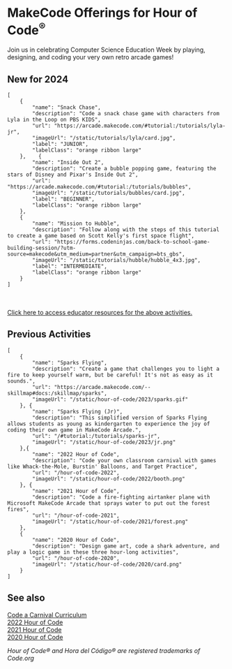 # MakeCode Offerings for Hour of Code<sup>®</sup>

Join us in celebrating Computer Science Education Week by playing, designing, and coding your very own retro arcade games!

## New for 2024

```codecard
[
    {
        "name": "Snack Chase",
        "description": "Code a snack chase game with characters from Lyla in the Loop on PBS KIDS",
        "url": "https://arcade.makecode.com/#tutorial:/tutorials/lyla-jr",
        "imageUrl": "/static/tutorials/lyla/card.jpg",
        "label": "JUNIOR",
        "labelClass": "orange ribbon large"
    },    {
        "name": "Inside Out 2",
        "description": "Create a bubble popping game, featuring the stars of Disney and Pixar's Inside Out 2",
        "url": "https://arcade.makecode.com/#tutorial:/tutorials/bubbles",
        "imageUrl": "/static/tutorials/bubbles/card.jpg",
        "label": "BEGINNER",
        "labelClass": "orange ribbon large"
    },
    {
        "name": "Mission to Hubble",
        "description": "Follow along with the steps of this tutorial to create a game based on Scott Kelly's first space flight",
        "url": "https://forms.codeninjas.com/back-to-school-game-building-session/?utm-source=makecode&utm_medium=partner&utm_campaign=bts_gbs",
        "imageUrl": "/static/tutorials/hubble/hubble_4x3.jpg",
        "label": "INTERMEDIATE",
        "labelClass": "orange ribbon large"
    }
]
```
<br/><br/>
[Click here to access educator resources for the above activities.](https://1drv.ms/f/s!AqsgsTyHBmRBpVuQI9q-h2yeQD5m?e=O88oeA)


## Previous Activities


```codecard
[
    {
        "name": "Sparks Flying",
        "description": "Create a game that challenges you to light a fire to keep yourself warm, but be careful! It's not as easy as it sounds.",
        "url": "https://arcade.makecode.com/--skillmap#docs:/skillmap/sparks",
        "imageUrl": "/static/hour-of-code/2023/sparks.gif"
    }, {
        "name": "Sparks Flying (Jr)",
        "description": "This simplified version of Sparks Flying allows students as young as kindergarten to experience the joy of coding their own game in MakeCode Arcade.",
        "url": "/#tutorial:/tutorials/sparks-jr",
        "imageUrl": "/static/hour-of-code/2023/jr.png"
    },{
        "name": "2022 Hour of Code",
        "description": "Code your own classroom carnival with games like Whack-the-Mole, Burstin' Balloons, and Target Practice",
        "url": "/hour-of-code-2022",
        "imageUrl": "/static/hour-of-code/2022/booth.png"
    }, {
        "name": "2021 Hour of Code",
        "description": "Code a fire-fighting airtanker plane with Microsoft MakeCode Arcade that sprays water to put out the forest fires",
        "url": "/hour-of-code-2021",
        "imageUrl": "/static/hour-of-code/2021/forest.png"
    },
    {
        "name": "2020 Hour of Code",
        "description": "Design game art, code a shark adventure, and play a logic game in these three hour-long activities",
        "url": "/hour-of-code-2020",
        "imageUrl": "/static/hour-of-code/2020/card.png"
    }
]
```


## See also

[Code a Carnival Curriculum](https://aka.ms/carnivalTeacher)<br/>
[2022 Hour of Code](/hour-of-code-2022)<br/>
[2021 Hour of Code](/hour-of-code-2021)<br/>
[2020 Hour of Code](/hour-of-code-2020)


_Hour of Code® and Hora del Código® are registered trademarks of Code.org_